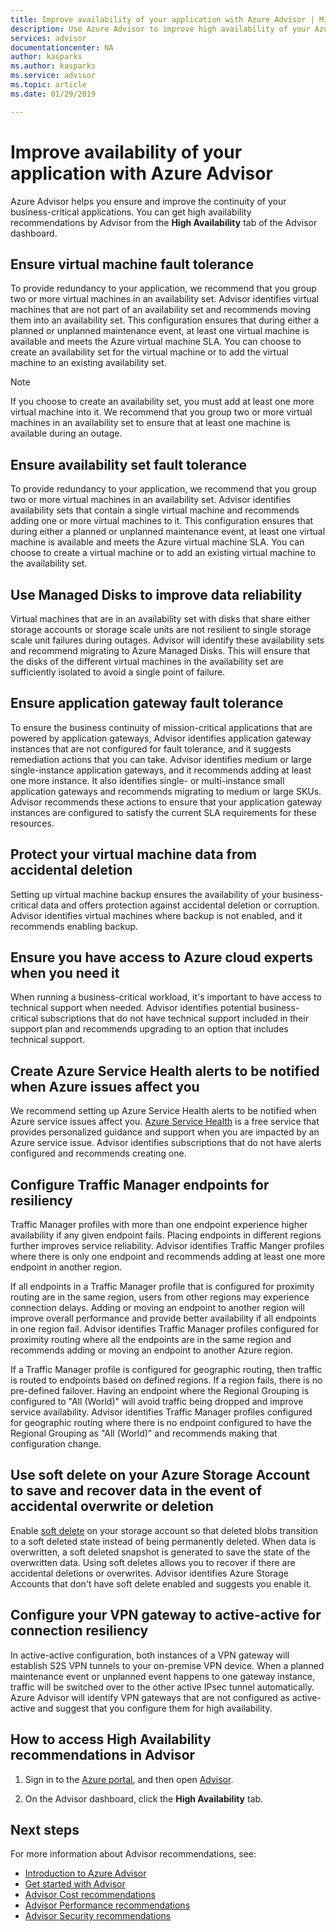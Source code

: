 ```yaml
---
title: Improve availability of your application with Azure Advisor | Microsoft Docs
description: Use Azure Advisor to improve high availability of your Azure deployments.
services: advisor
documentationcenter: NA
author: kasparks
ms.author: kasparks
ms.service: advisor
ms.topic: article
ms.date: 01/29/2019

---
```


# Improve availability of your application with Azure Advisor

Azure Advisor helps you ensure and improve the continuity of your business-critical applications. You can get high availability recommendations by Advisor from the **High Availability** tab of the Advisor dashboard.

## Ensure virtual machine fault tolerance

To provide redundancy to your application, we recommend that you group two or more virtual machines in an availability set. Advisor identifies virtual machines that are not part of an availability set and recommends moving them into an availability set. This configuration ensures that during either a planned or unplanned maintenance event, at least one virtual machine is available and meets the Azure virtual machine SLA. You can choose to create an availability set for the virtual machine or to add the virtual machine to an existing availability set.

> [!NOTE]
> If you choose to create an availability set, you must add at least one more virtual machine into it. We recommend that you group two or more virtual machines in an availability set to ensure that at least one machine is available during an outage.

## Ensure availability set fault tolerance

To provide redundancy to your application, we recommend that you group two or more virtual machines in an availability set. Advisor identifies availability sets that contain a single virtual machine and recommends adding one or more virtual machines to it. This configuration ensures that during either a planned or unplanned maintenance event, at least one virtual machine is available and meets the Azure virtual machine SLA. You can choose to create a virtual machine or to add an existing virtual machine to the availability set.  

## Use Managed Disks to improve data reliability
Virtual machines that are in an availability set with disks that share either storage accounts or storage scale units are not resilient to single storage scale unit failures during outages. Advisor will identify these availability sets and recommend migrating to Azure Managed Disks. This will ensure that the disks of the different virtual machines in the availability set are sufficiently isolated to avoid a single point of failure. 

## Ensure application gateway fault tolerance

To ensure the business continuity of mission-critical applications that are powered by application gateways, Advisor identifies application gateway instances that are not configured for fault tolerance, and it suggests remediation actions that you can take. Advisor identifies medium or large single-instance application gateways, and it recommends adding at least one more instance. It also identifies single- or multi-instance small application gateways and recommends migrating to medium or large SKUs. Advisor recommends these actions to ensure that your application gateway instances are configured to satisfy the current SLA requirements for these resources.

## Protect your virtual machine data from accidental deletion

Setting up virtual machine backup ensures the availability of your business-critical data and offers protection against accidental deletion or corruption. Advisor identifies virtual machines where backup is not enabled, and it recommends enabling backup. 

## Ensure you have access to Azure cloud experts when you need it

When running a business-critical workload, it's important to have access to technical support when needed. Advisor identifies potential business-critical subscriptions that do not have technical support included in their support plan and recommends upgrading to an option that includes technical support.

## Create Azure Service Health alerts to be notified when Azure issues affect you

We recommend setting up Azure Service Health alerts to be notified when Azure service issues affect you. [Azure Service Health](https://azure.microsoft.com/features/service-health/) is a free service that provides personalized guidance and support when you are impacted by an Azure service issue. Advisor identifies subscriptions that do not have alerts configured and recommends creating one.

## Configure Traffic Manager endpoints for resiliency

Traffic Manager profiles with more than one endpoint experience higher availability if any given endpoint fails. Placing endpoints in different regions further improves service reliability. Advisor identifies Traffic Manger profiles where there is only one endpoint and recommends adding at least one more endpoint in another region.

If all endpoints in a Traffic Manager profile that is configured for proximity routing are in the same region, users from other regions may experience connection delays. Adding or moving an endpoint to another region will improve overall performance and provide better availability if all endpoints in one region fail. Advisor identifies Traffic Manager profiles configured for proximity routing where all the endpoints are in the same region and recommends adding or moving an endpoint to another Azure region.

If a Traffic Manager profile is configured for geographic routing, then traffic is routed to endpoints based on defined regions. If a region fails, there is no pre-defined failover. Having an endpoint where the Regional Grouping is configured to "All (World)" will avoid traffic being dropped and improve service availability. Advisor identifies Traffic Manager profiles configured for geographic routing where there is no endpoint configured to have the Regional Grouping as "All (World)" and recommends making that configuration change.

## Use soft delete on your Azure Storage Account to save and recover data in the event of accidental overwrite or deletion

Enable [soft delete](https://docs.microsoft.com/azure/storage/blobs/storage-blob-soft-delete) on your storage account so that deleted blobs transition to a soft deleted state instead of being permanently deleted. When data is overwritten, a soft deleted snapshot is generated to save the state of the overwritten data. Using soft deletes allows you to recover if there are accidental deletions or overwrites. Advisor identifies Azure Storage Accounts that don't have soft delete enabled and suggests you enable it.

## Configure your VPN gateway to active-active for connection resiliency

In active-active configuration, both instances of a VPN gateway will establish S2S VPN tunnels to your on-premise VPN device. When a planned maintenance event or unplanned event happens to one gateway instance, traffic will be switched over to the other active IPsec tunnel automatically. Azure Advisor will identify VPN gateways that are not configured as active-active and suggest that you configure them for high availability.

## How to access High Availability recommendations in Advisor

1. Sign in to the [Azure portal](https://portal.azure.com), and then open [Advisor](https://aka.ms/azureadvisordashboard).

2.	On the Advisor dashboard, click the **High Availability** tab.

## Next steps

For more information about Advisor recommendations, see:
* [Introduction to Azure Advisor](advisor-overview.md)
* [Get started with Advisor](advisor-get-started.md)
* [Advisor Cost recommendations](advisor-cost-recommendations.md)
* [Advisor Performance recommendations](advisor-performance-recommendations.md)
* [Advisor Security recommendations](advisor-security-recommendations.md)

